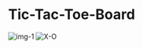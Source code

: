 # Tic-Tac-Toe-Board
![img-1](https://user-images.githubusercontent.com/105584546/185765113-196a0a6e-add5-4b35-ad23-e4fc4982d859.jpg)
![X-O](https://user-images.githubusercontent.com/105584546/185765127-8f4f6607-43a8-4cb9-a9e2-742a149f453a.jpg)
